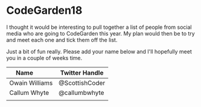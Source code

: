# CodeGarden18
I thought it would be interesting to pull together a list of people from social media who are going to CodeGarden this year. My plan would then be to try and meet each one and tick them off the list. 

Just a bit of fun really. Please add your name below and I'll hopefully meet you in a couple of weeks time.

| Name            | Twitter Handle    |
|-----------------|-------------------|
| Owain Williams  | @ScottishCoder    |
| Callum Whyte    | @callumbwhyte     |
|                 |                   |
